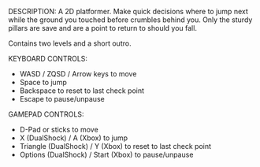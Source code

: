 DESCRIPTION:
A 2D platformer. Make quick decisions where to jump next while the ground you touched before crumbles behind you. Only the sturdy pillars are save and are a point to return to should you fall.

Contains two levels and a short outro.

KEYBOARD CONTROLS:
* WASD / ZQSD / Arrow keys to move
* Space to jump
* Backspace to reset to last check point
* Escape to pause/unpause

GAMEPAD CONTROLS:
* D-Pad or sticks to move
* X (DualShock) / A (Xbox) to jump
* Triangle (DualShock) / Y (Xbox) to reset to last check point
* Options (DualShock) / Start (Xbox) to pause/unpause
